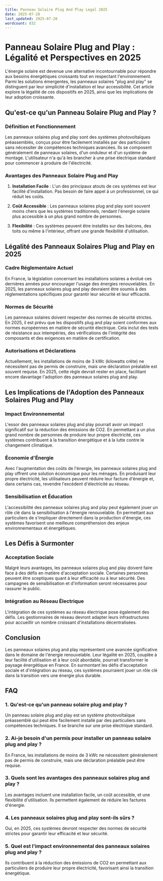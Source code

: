 ```yaml
---
title: Panneau Solaire Plug And Play Legal 2025
date: 2025-07-28
last_updated: 2025-07-28
wordcount: 832
---
```


# Panneau Solaire Plug and Play : Légalité et Perspectives en 2025

L'énergie solaire est devenue une alternative incontournable pour répondre aux besoins énergétiques croissants tout en respectant l'environnement. Parmi les solutions émergentes, les panneaux solaires "plug and play" se distinguent par leur simplicité d'installation et leur accessibilité. Cet article explore la légalité de ces dispositifs en 2025, ainsi que les implications de leur adoption croissante.

## Qu'est-ce qu'un Panneau Solaire Plug and Play ?

### Définition et Fonctionnement

Les panneaux solaires plug and play sont des systèmes photovoltaïques préassemblés, conçus pour être facilement installés par des particuliers sans nécessiter de compétences techniques avancées. Ils se composent généralement de panneaux solaires, d'un onduleur et d'un système de montage. L'utilisateur n'a qu'à les brancher à une prise électrique standard pour commencer à produire de l'électricité.

### Avantages des Panneaux Solaire Plug and Play

1. **Installation Facile** : L'un des principaux atouts de ces systèmes est leur facilité d'installation. Pas besoin de faire appel à un professionnel, ce qui réduit les coûts.
   
2. **Coût Accessible** : Les panneaux solaires plug and play sont souvent moins chers que les systèmes traditionnels, rendant l'énergie solaire plus accessible à un plus grand nombre de personnes.

3. **Flexibilité** : Ces systèmes peuvent être installés sur des balcons, des toits ou même à l'intérieur, offrant une grande flexibilité d'utilisation.

## Légalité des Panneaux Solaires Plug and Play en 2025

### Cadre Réglementaire Actuel

En France, la législation concernant les installations solaires a évolué ces dernières années pour encourager l'usage des énergies renouvelables. En 2025, les panneaux solaires plug and play devraient être soumis à des réglementations spécifiques pour garantir leur sécurité et leur efficacité.

### Normes de Sécurité

Les panneaux solaires doivent respecter des normes de sécurité strictes. En 2025, il est prévu que les dispositifs plug and play soient conformes aux normes européennes en matière de sécurité électrique. Cela inclut des tests de résistance aux intempéries, des vérifications de l'intégrité des composants et des exigences en matière de certification.

### Autorisations et Déclarations

Actuellement, les installations de moins de 3 kWc (kilowatts crête) ne nécessitent pas de permis de construire, mais une déclaration préalable est souvent requise. En 2025, cette règle devrait rester en place, facilitant encore davantage l'adoption des panneaux solaires plug and play.

## Les Implications de l'Adoption des Panneaux Solaires Plug and Play

### Impact Environnemental

L'essor des panneaux solaires plug and play pourrait avoir un impact significatif sur la réduction des émissions de CO2. En permettant à un plus grand nombre de personnes de produire leur propre électricité, ces systèmes contribuent à la transition énergétique et à la lutte contre le changement climatique.

### Économie d'Énergie

Avec l'augmentation des coûts de l'énergie, les panneaux solaires plug and play offrent une solution économique pour les ménages. En produisant leur propre électricité, les utilisateurs peuvent réduire leur facture d'énergie et, dans certains cas, revendre l'excédent d'électricité au réseau.

### Sensibilisation et Éducation

L'accessibilité des panneaux solaires plug and play peut également jouer un rôle clé dans la sensibilisation à l'énergie renouvelable. En permettant aux particuliers de s'impliquer directement dans la production d'énergie, ces systèmes favorisent une meilleure compréhension des enjeux environnementaux et énergétiques.

## Les Défis à Surmonter

### Acceptation Sociale

Malgré leurs avantages, les panneaux solaires plug and play doivent faire face à des défis en matière d'acceptation sociale. Certaines personnes peuvent être sceptiques quant à leur efficacité ou à leur sécurité. Des campagnes de sensibilisation et d'information seront nécessaires pour rassurer le public.

### Intégration au Réseau Électrique

L'intégration de ces systèmes au réseau électrique pose également des défis. Les gestionnaires de réseau devront adapter leurs infrastructures pour accueillir un nombre croissant d'installations décentralisées.

## Conclusion

Les panneaux solaires plug and play représentent une avancée significative dans le domaine de l'énergie renouvelable. Leur légalité en 2025, couplée à leur facilité d'utilisation et à leur coût abordable, pourrait transformer le paysage énergétique en France. En surmontant les défis d'acceptation sociale et d'intégration au réseau, ces systèmes pourraient jouer un rôle clé dans la transition vers une énergie plus durable.

## FAQ

### 1. Qu'est-ce qu'un panneau solaire plug and play ?

Un panneau solaire plug and play est un système photovoltaïque préassemblé qui peut être facilement installé par des particuliers sans compétences techniques. Il se branche sur une prise électrique standard.

### 2. Ai-je besoin d'un permis pour installer un panneau solaire plug and play ?

En France, les installations de moins de 3 kWc ne nécessitent généralement pas de permis de construire, mais une déclaration préalable peut être requise.

### 3. Quels sont les avantages des panneaux solaires plug and play ?

Les avantages incluent une installation facile, un coût accessible, et une flexibilité d'utilisation. Ils permettent également de réduire les factures d'énergie.

### 4. Les panneaux solaires plug and play sont-ils sûrs ?

Oui, en 2025, ces systèmes devront respecter des normes de sécurité strictes pour garantir leur efficacité et leur sécurité.

### 5. Quel est l'impact environnemental des panneaux solaires plug and play ?

Ils contribuent à la réduction des émissions de CO2 en permettant aux particuliers de produire leur propre électricité, favorisant ainsi la transition énergétique.